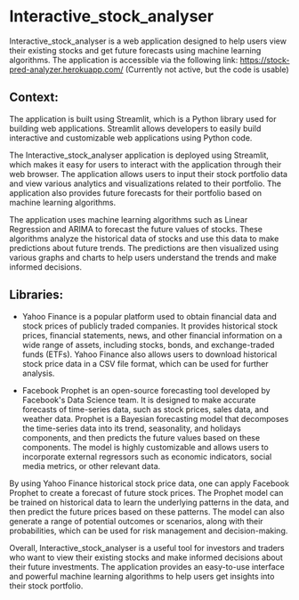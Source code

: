 # Interactive_stock_analyser

Interactive_stock_analyser is a web application designed to help users view their existing stocks and get future forecasts using machine learning algorithms. The application is accessible via the following link: https://stock-pred-analyzer.herokuapp.com/ (Currently not active, but the code is usable)

## Context:
The application is built using Streamlit, which is a Python library used for building web applications. Streamlit allows developers to easily build interactive and customizable web applications using Python code.

The Interactive_stock_analyser application is deployed using Streamlit, which makes it easy for users to interact with the application through their web browser. The application allows users to input their stock portfolio data and view various analytics and visualizations related to their portfolio. The application also provides future forecasts for their portfolio based on machine learning algorithms.

The application uses machine learning algorithms such as Linear Regression and ARIMA to forecast the future values of stocks. These algorithms analyze the historical data of stocks and use this data to make predictions about future trends. The predictions are then visualized using various graphs and charts to help users understand the trends and make informed decisions.

## Libraries:

- Yahoo Finance is a popular platform used to obtain financial data and stock prices of publicly traded companies. It provides historical stock prices, financial statements, news, and other financial information on a wide range of assets, including stocks, bonds, and exchange-traded funds (ETFs). Yahoo Finance also allows users to download historical stock price data in a CSV file format, which can be used for further analysis.

- Facebook Prophet is an open-source forecasting tool developed by Facebook's Data Science team. It is designed to make accurate forecasts of time-series data, such as stock prices, sales data, and weather data. Prophet is a Bayesian forecasting model that decomposes the time-series data into its trend, seasonality, and holidays components, and then predicts the future values based on these components. The model is highly customizable and allows users to incorporate external regressors such as economic indicators, social media metrics, or other relevant data.

By using Yahoo Finance historical stock price data, one can apply Facebook Prophet to create a forecast of future stock prices. The Prophet model can be trained on historical data to learn the underlying patterns in the data, and then predict the future prices based on these patterns. The model can also generate a range of potential outcomes or scenarios, along with their probabilities, which can be used for risk management and decision-making.

Overall, Interactive_stock_analyser is a useful tool for investors and traders who want to view their existing stocks and make informed decisions about their future investments. The application provides an easy-to-use interface and powerful machine learning algorithms to help users get insights into their stock portfolio.

